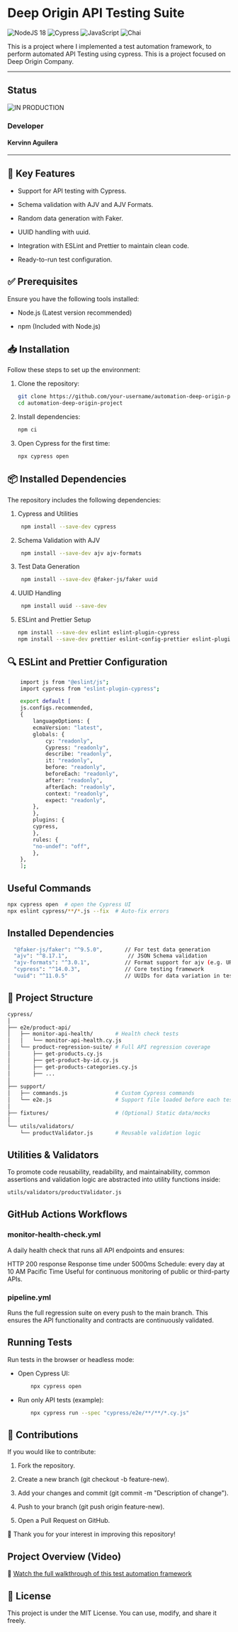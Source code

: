 # Deep Origin API Testing Suite

![NodeJS 18](https://img.shields.io/badge/node.js|18-6DA55F?style=for-the-badge&logo=node.js&logoColor=white)  ![Cypress](https://img.shields.io/badge/Cypress-17202C?style=for-the-badge&logo=cypress&logoColor=white) ![JavaScript](https://img.shields.io/badge/JavaScript-F7DF1E?style=for-the-badge&logo=javascript&logoColor=black) ![Chai](https://img.shields.io/badge/Chai-A30701?style=for-the-badge&logo=chai&logoColor=white)

This is a project where I implemented a test automation framework, to perform automated API Testing using cypress. This is a project focused on Deep Origin Company.

***

## Status

![IN PRODUCTION](https://img.shields.io/badge/IN_PRODUCTION-1983fc?style=for-the-badge)

### Developer

#### Kervinn Aguilera

***

## 📌 Key Features

- Support for API testing with Cypress.

- Schema validation with AJV and AJV Formats.

- Random data generation with Faker.

- UUID handling with uuid.

- Integration with ESLint and Prettier to maintain clean code.

- Ready-to-run test configuration.

## ✅ Prerequisites

Ensure you have the following tools installed:

- Node.js (Latest version recommended)

- npm (Included with Node.js)

## 📥 Installation

Follow these steps to set up the environment:

1. Clone the repository:

    ```bash
    git clone https://github.com/your-username/automation-deep-origin-project.git
    cd automation-deep-origin-project
    ```

2. Install dependencies:

    ```bash
    npm ci
    ```

3. Open Cypress for the first time:

    ```bash
    npx cypress open
    ```

## 📦 Installed Dependencies

The repository includes the following dependencies:

1. Cypress and Utilities

   ```bash
    npm install --save-dev cypress
    ```

2. Schema Validation with AJV

   ```bash
    npm install --save-dev ajv ajv-formats
    ```

3. Test Data Generation

   ```bash
    npm install --save-dev @faker-js/faker uuid
    ```

4. UUID Handling

   ```bash
    npm install uuid --save-dev
    ```

5. ESLint and Prettier Setup

    ```bash
    npm install --save-dev eslint eslint-plugin-cypress
    npm install --save-dev prettier eslint-config-prettier eslint-plugin-prettier
    ```

## 🔍 ESLint and Prettier Configuration

```bash
    import js from "@eslint/js";
    import cypress from "eslint-plugin-cypress";

    export default [
    js.configs.recommended,
    {
        languageOptions: {
        ecmaVersion: "latest",
        globals: {
            cy: "readonly",
            Cypress: "readonly",
            describe: "readonly",
            it: "readonly",
            before: "readonly",
            beforeEach: "readonly",
            after: "readonly",
            afterEach: "readonly",
            context: "readonly",
            expect: "readonly",
        },
        },
        plugins: {
        cypress,
        },
        rules: {
        "no-undef": "off",
        },
    },
    ];
```

## Useful Commands

```bash
npx cypress open  # open the Cypress UI
npx eslint cypress/**/*.js --fix  # Auto-fix errors
```

## Installed Dependencies

```bash
  "@faker-js/faker": "^9.5.0",       // For test data generation
  "ajv": "^8.17.1",                   // JSON Schema validation
  "ajv-formats": "^3.0.1",           // Format support for ajv (e.g. URI, email, date-time)
  "cypress": "^14.0.3",              // Core testing framework
  "uuid": "^11.0.5"                  // UUIDs for data variation in tests
```

## 📂 Project Structure

```bash
cypress/
│
├── e2e/product-api/
│   ├── monitor-api-health/       # Health check tests
│   │   └── monitor-api-health.cy.js
│   └── product-regression-suite/ # Full API regression coverage
│       ├── get-products.cy.js
│       ├── get-product-by-id.cy.js
│       ├── get-products-categories.cy.js
│       ├── ...
│
├── support/
│   ├── commands.js               # Custom Cypress commands
│   └── e2e.js                    # Support file loaded before each test
│
├── fixtures/                     # (Optional) Static data/mocks
│
└── utils/validators/
    └── productValidator.js       # Reusable validation logic

```

## Utilities & Validators

To promote code reusability, readability, and maintainability, common assertions and validation logic are abstracted into utility functions inside:

```bash
utils/validators/productValidator.js
```

## GitHub Actions Workflows

### monitor-health-check.yml

A daily health check that runs all API endpoints and ensures:

HTTP 200 response
Response time under 5000ms
Schedule: every day at 10 AM Pacific Time
Useful for continuous monitoring of public or third-party APIs.

### pipeline.yml

Runs the full regression suite on every push to the main branch.
This ensures the API functionality and contracts are continuously validated.

## Running Tests

Run tests in the browser or headless mode:

- Open Cypress UI:

    ```bash
        npx cypress open
    ```

- Run only API tests (example):

    ```bash
        npx cypress run --spec "cypress/e2e/**/**/*.cy.js"
    ```

## 🤝 Contributions

If you would like to contribute:

1. Fork the repository.

2. Create a new branch (git checkout -b feature-new).

3. Add your changes and commit (git commit -m "Description of change").

4. Push to your branch (git push origin feature-new).

5. Open a Pull Request on GitHub.

🚀 Thank you for your interest in improving this repository!

## Project Overview (Video)

🎥 [Watch the full walkthrough of this test automation framework](https://www.loom.com/share/bd876b75d4844af99ba118936c940824?sid=f7f55e4e-1e85-414f-92cb-802df3db018c)

## 📜 License

This project is under the MIT License. You can use, modify, and share it freely.
